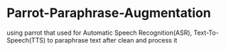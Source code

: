 # Parrot-Paraphrase-Augmentation
using parrot that used for Automatic Speech Recognition(ASR), Text-To-Speech(TTS) to paraphrase text after clean and process it
